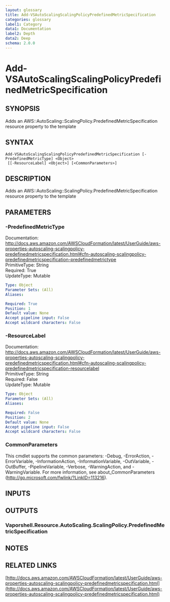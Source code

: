 ```yaml
---
layout: glossary
title: Add-VSAutoScalingScalingPolicyPredefinedMetricSpecification
categories: glossary
label1: Category
data1: Documentation
label2: Depth
data2: Deep
schema: 2.0.0
---
```


# Add-VSAutoScalingScalingPolicyPredefinedMetricSpecification

## SYNOPSIS
Adds an AWS::AutoScaling::ScalingPolicy.PredefinedMetricSpecification resource property to the template

## SYNTAX

```
Add-VSAutoScalingScalingPolicyPredefinedMetricSpecification [-PredefinedMetricType] <Object>
 [[-ResourceLabel] <Object>] [<CommonParameters>]
```

## DESCRIPTION
Adds an AWS::AutoScaling::ScalingPolicy.PredefinedMetricSpecification resource property to the template

## PARAMETERS

### -PredefinedMetricType
Documentation: http://docs.aws.amazon.com/AWSCloudFormation/latest/UserGuide/aws-properties-autoscaling-scalingpolicy-predefinedmetricspecification.html#cfn-autoscaling-scalingpolicy-predefinedmetricspecification-predefinedmetrictype    
PrimitiveType: String    
Required: True    
UpdateType: Mutable

```yaml
Type: Object
Parameter Sets: (All)
Aliases:

Required: True
Position: 1
Default value: None
Accept pipeline input: False
Accept wildcard characters: False
```

### -ResourceLabel
Documentation: http://docs.aws.amazon.com/AWSCloudFormation/latest/UserGuide/aws-properties-autoscaling-scalingpolicy-predefinedmetricspecification.html#cfn-autoscaling-scalingpolicy-predefinedmetricspecification-resourcelabel    
PrimitiveType: String    
Required: False    
UpdateType: Mutable

```yaml
Type: Object
Parameter Sets: (All)
Aliases:

Required: False
Position: 2
Default value: None
Accept pipeline input: False
Accept wildcard characters: False
```

### CommonParameters
This cmdlet supports the common parameters: -Debug, -ErrorAction, -ErrorVariable, -InformationAction, -InformationVariable, -OutVariable, -OutBuffer, -PipelineVariable, -Verbose, -WarningAction, and -WarningVariable.
For more information, see about_CommonParameters (http://go.microsoft.com/fwlink/?LinkID=113216).

## INPUTS

## OUTPUTS

### Vaporshell.Resource.AutoScaling.ScalingPolicy.PredefinedMetricSpecification

## NOTES

## RELATED LINKS

[http://docs.aws.amazon.com/AWSCloudFormation/latest/UserGuide/aws-properties-autoscaling-scalingpolicy-predefinedmetricspecification.html](http://docs.aws.amazon.com/AWSCloudFormation/latest/UserGuide/aws-properties-autoscaling-scalingpolicy-predefinedmetricspecification.html)


